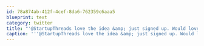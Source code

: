 ```yaml
---
id: 78a874ab-412f-4cef-8da6-762359c6aaa5
blueprint: text
category: twitter
title: "'@StartupThreads love the idea &amp; just signed up. Would love to get 5 or 6 more subscriptions as prizes for our monthly dev meetups (@okdg)"
caption: '''@StartupThreads love the idea &amp; just signed up. Would love to get 5 or 6 more subscriptions as prizes for our monthly dev meetups (<span class="username username_linked">@<a href="https://twitter.com/okdg" title="OKDG">okdg</a></span>)'
---
```


